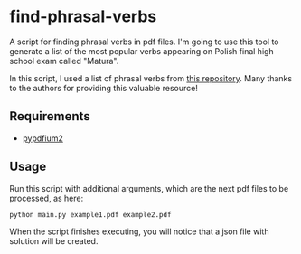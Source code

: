 # find-phrasal-verbs
A script for finding phrasal verbs in pdf files. 
I'm going to use this tool to generate a list of the most popular verbs appearing on Polish final high school exam called "Matura".

In this script, I used a list of phrasal verbs from [this repository](https://github.com/WithEnglishWeCan/generated-english-phrasal-verbs). Many thanks to the authors for providing this valuable resource!

## Requirements
- [pypdfium2](https://github.com/pypdfium2-team/pypdfium2)

## Usage
Run this script with additional arguments, which are the next pdf files to be processed, as here:
```
python main.py example1.pdf example2.pdf
```

When the script finishes executing, you will notice that a json file with solution will be created.
